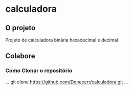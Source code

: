 # calculadora


## O projeto
Projeto de calculadora binária hexadecimal e decimal

## Colabore

### Como Clonar o repositório

...
git clone https://github.com/Deneeerr/calculadora.git
...
